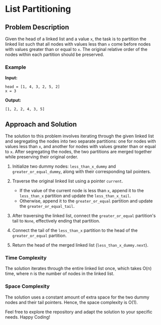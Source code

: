 # List Partitioning 

## Problem Description

Given the head of a linked list and a value `x`, the task is to partition the linked list such that all nodes with values less than `x` come before nodes with values greater than or equal to `x`. The original relative order of the nodes within each partition should be preserved.

### Example

**Input:**
```
head = [1, 4, 3, 2, 5, 2]
x = 3
```

**Output:**
```
[1, 2, 2, 4, 3, 5]
```

## Approach and Solution

The solution to this problem involves iterating through the given linked list and segregating the nodes into two separate partitions: one for nodes with values less than `x`, and another for nodes with values greater than or equal to `x`. After segregating the nodes, the two partitions are merged together while preserving their original order.


1. Initialize two dummy nodes: `less_than_x_dummy` and `greater_or_equal_dummy`, along with their corresponding tail pointers.

2. Traverse the original linked list using a pointer `current`.
   - If the value of the current node is less than `x`, append it to the `less_than_x` partition and update the `less_than_x_tail`.
   - Otherwise, append it to the `greater_or_equal` partition and update the `greater_or_equal_tail`.

3. After traversing the linked list, connect the `greater_or_equal` partition's tail to `None`, effectively ending that partition.

4. Connect the tail of the `less_than_x` partition to the head of the `greater_or_equal` partition.

5. Return the head of the merged linked list (`less_than_x_dummy.next`).

### Time Complexity

The solution iterates through the entire linked list once, which takes O(n) time, where n is the number of nodes in the linked list.

### Space Complexity

The solution uses a constant amount of extra space for the two dummy nodes and their tail pointers. Hence, the space complexity is O(1).

Feel free to explore the repository and adapt the solution to your specific needs. Happy Coding!